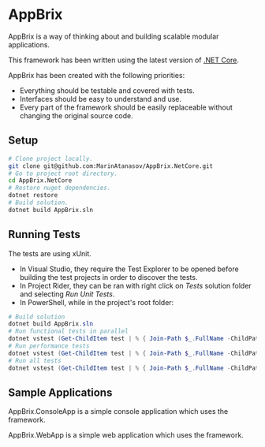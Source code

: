 # AppBrix
AppBrix is a way of thinking about and building scalable modular applications.

This framework has been written using the latest version of [.NET Core](https://www.microsoft.com/net/core).

AppBrix has been created with the following priorities:
* Everything should be testable and covered with tests.
* Interfaces should be easy to understand and use.
* Every part of the framework should be easily replaceable without changing the original source code.

## Setup
```Bash
# Clone project locally.
git clone git@github.com:MarinAtanasov/AppBrix.NetCore.git
# Go to project root directory.
cd AppBrix.NetCore
# Restore nuget dependencies.
dotnet restore
# Build solution.
dotnet build AppBrix.sln
```

## Running Tests
The tests are using xUnit.
* In Visual Studio, they require the Test Explorer to be opened before building the test projects in order to discover the tests.
* In Project Rider, they can be ran with right click on *Tests* solution folder and selecting *Run Unit Tests*.
* In PowerShell, while in the project's root folder:
```Powershell
# Build solution
dotnet build AppBrix.sln
# Run functional tests in parallel
dotnet vstest (Get-ChildItem test | % { Join-Path $_.FullName -ChildPath ("bin/Debug/netcoreapp1.1/$($_.Name).dll") }) --testcasefilter:Category=Functional --Parallel
# Run performance tests
dotnet vstest (Get-ChildItem test | % { Join-Path $_.FullName -ChildPath ("bin/Debug/netcoreapp1.1/$($_.Name).dll") }) --testcasefilter:Category=Performance
# Run all tests
dotnet vstest (Get-ChildItem test | % { Join-Path $_.FullName -ChildPath ("bin/Debug/netcoreapp1.1/$($_.Name).dll") })
```

## Sample Applications
AppBrix.ConsoleApp is a simple console application which uses the framework.

AppBrix.WebApp is a simple web application which uses the framework.
